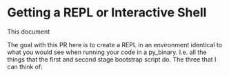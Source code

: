 # Getting a REPL or Interactive Shell

This document 

The goal with this PR here is to create a REPL in an environment identical to what you would see 
when running your code in a py_binary. I.e. all the things that the first and second stage 
bootstrap script do. The three that I can think of:
